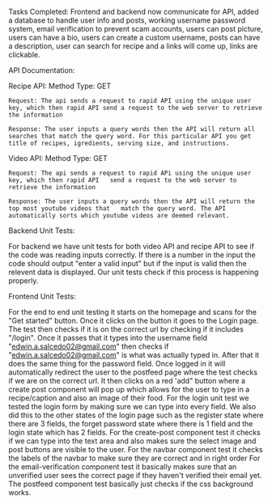 Tasks Completed: Frontend and backend now communicate for API, added a database to handle user info and posts, working username password system, email verification to prevent scam accounts, users can post picture, users can have a bio, users can create a custom username, posts can have a description, user can search for recipe and a links will come up, links are clickable.

API Documentation:

Recipe API:
	Method Type: GET

	Request: The api sends a request to rapid API using the unique user key, which then rapid API send a request to the web server to retrieve the information

	Response: The user inputs a query words then the API will return all searches that match the query word. For this particular API you get title of recipes, igredients, serving size, and instructions. 

Video API:
	Method Type: GET

	Request: The api sends a request to rapid APi using the unique user key, which then rapid API 	send a request to the web server to retrieve the information

	Response: The user inputs a query words then the API will return the top most youtube videos that 	match the query word. The API automatically sorts which youtube videos are deemed relevant.

Backend Unit Tests:

For backend we have unit tests for both video API and recipe API to see if the code was reading inputs correctly. If there is a number in the input the code should output "enter a valid input" but if the input is valid then the relevent data is displayed. Our unit tests check if this process is happening properly.

Frontend Unit Tests:

For the end to end unit testing it starts on the homepage and scans for the "Get started" button. Once it clicks on the button it goes to the Login page. The test then checks if it is on the correct url by checking if it includes "/login". Once it passes that it types into the username field "edwin.a.salcedo02@gmail.com" then checks if "edwin.a.salcedo02@gmail.com" is what was actually typed in. After that it does the same thing for the password field. Once logged in it will automatically redirect the user to the postfeed page where the test checks if we are on the correct url. It then clicks on a red 'add" button where a create post component will pop up which allows for the user to type in a recipe/caption and also an image of their food.
For the login unit test we tested the login form by making sure we can type into every field. We also did this to the other states of the login page such as the register state where there are 3 fields, the forget password state where there is 1 field and the login state which has 2 fields.
For the create-post component test it checks if we can type into the text area and also makes sure the select image and post buttons are visible to the user.
For the navbar component test it checks the labels of the navbar to make sure they are correct and in right order
For the email-verification component test it basically makes sure that an unverified user sees the correct page if they haven't verified their email yet.
The postfeed component test basically just checks if the css background works.
